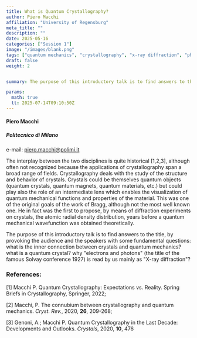 ```yaml
---
title: What is Quantum Crystallography?
author: Piero Macchi
affiliation: "University of Regensburg"
meta_title: ""
description: ""
date: 2025-05-16
categories: ["Session 1"]
image: "/images/blank.png"
tags: ["quantum mechanics", "crystallography", "x-ray diffraction", "photons", "electrons", "quantum crystals", "quantum materials"]
draft: false
weight: 2


summary: The purpose of this introductory talk is to find answers to the title, by provoking the audience and the speakers with some fundamental questions of what is the inner  connection between crystals and quantum mechanics? what is a quantum crystal?

params:
  math: true
  tt: 2025-07-14T09:10:50Z
---
```


#### Piero Macchi

##### Politecnico di Milano

e-mail: piero.macchi@polimi.it


The interplay between the two disciplines is quite historical [1,2,3], although often not recognized because the applications of crystallography span a broad range of fields.
Crystallography deals with the study of the structure and behavior of crystals. Crystals could be themselves quantum objects (quantum crystals, quantum magnets, quantum materials, etc.) but could play also the role of an intermediate lens which enables the visualization of quantum mechanical functions and properties of the material. This was one of the original goals of the work of Bragg, although not the most well known one. He in fact was the first to propose, by means of diffraction experiments on crystals, the atomic radial density distribution, years before a quantum mechanical wavefunction was obtained theoretically.

The purpose of this introductory talk is to find answers to the title, by provoking the audience and the speakers with some fundamental questions: what is the inner connection between crystals and quantum mechanics? what is a quantum crystal? why "electrons and photons" (the title of the famous Solvay conference 1927) is read by us mainly as "X-ray diffraction"?


### References:

[1] Macchi P. Quantum Crystallography: Expectations vs. Reality. Spring Briefs in Crystallography, Springer, 2022;

[2] Macchi, P. The connubium between crystallography and quantum mechanics. *Cryst. Rev.*, 2020, **26**, 209-268;

[3] Genoni, A.; Macchi P. Quantum Crystallography in the Last Decade: Developments and Outlooks. *Crystals*, 2020, **10**, 476 